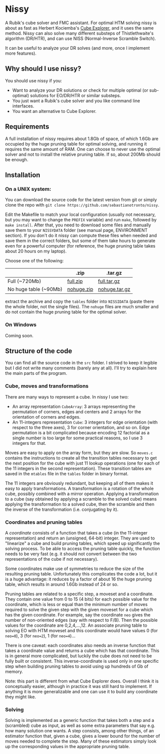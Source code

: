# Nissy

A Rubik's cube solver and FMC assistant. For optimal HTM solving nissy is about as
fast as Herbert Kociemba's [Cube Explorer](http://kociemba.org/cube.htm), and it
uses the same method. Nissy can also solve many different substeps of
Thistlethwaite's algorithm (DR/HTR), and can use NISS (Normal-Inverse Scramble Switch).

It can be useful to analyze your DR solves (and more, once I implement more features).

## Why should I use nissy?

You should use nissy if you:
* Want to analyze your DR solutions or check for multiple optimal (or sub-optimal)
solutions for EO/DR/HTR or similar substeps.
* You just want a Rubik's cube solver and you like command line interfaces.
* You want an alternative to Cube Explorer.

## Requirements

A full installation of nissy requires about 1.8Gb of space, of which 1.6Gb are
occupied by the huge pruning table for optimal solving, and running it requires
the same amount of RAM.
One can choose to never use the optimal solver and not to install the relative
pruning table. If so, about 200Mb should be enough.

## Installation

### On a UNIX system:

You can download the source code for the latest version from git or simply clone
the repo with `git clone https://github.com/sebastianotronto/nissy`.

Edit the Makefile to match your local configuration (usually not necessary, but you
may want to change the `PREFIX` variable) and run `make`, followed by `make install`.
After that, you need to download some files and manually save them to your `NISSYDATA`
folder (see manual page, ENVIRONMENT section). If you don't do it nissy can compute
these files when needed and save them in the correct folders, but some of them
take hours to generate even for a powerful computer (for reference, the huge pruning
table takes about 20 hours on my laptop).

Choose one of the following:

| |.zip|.tar.gz|
|-|-|-|
|Full (~720Mb)|[full.zip](https://math.uni.lu/tronto/nissy/nissy-tables-full.zip)|[full.tar.gz](https://math.uni.lu/tronto/nissy/nissy-tables-full.tar.gz)|
|No huge table (~90Mb)|[nohuge.zip](https://math.uni.lu/tronto/nissy/nissy-tables-nohuge.zip)|[nohuge.tar.gz](https://math.uni.lu/tronto/nissy/nissy-tables-nohuge.tar.gz)|

extract the archive and copy the `tables` folder into `NISSIDATA` (paste there
the whole folder, not the single files). The `nohuge` files are much smaller and
do not contain the huge pruning table for the optimal solver.

### On Windows

Coming soon.

## Structure of the code

You can find all the source code in the `src` folder.
I strived to keep it legible but I did not write many comments (barely any at all).
I'll try to explain here the main parts of the program.

### Cube, moves and transformations

There are many ways to represent a cube. In nissy I use two:
* An array representation `CubeArray`: 3 arrays representing the permutation
of corners, edges and centers and 2 arrays for the orientation of corners and edges.
* An 11-integers representation `Cube`: 3 integers for edge orientation (with respect
to the three axes), 3 for corner orientation, and so on. Edge permutation is a bit
complicated because encoding 12 factorial as a single number is too large for some
practical reasons, so I use 3 integers for that.

Moves are easy to apply on the array form, but they are slow. So `moves.c`
contains the instructions to create all the transition tables necessary
to get the next position for the cube with just 11 lookup operations
(one for each of the 11 integers in the second representation).
These transition tables are saved in the `mtables` file in the
`tables` folder in binary format.

The 11 integers are obviously redundant, but keeping all of them makes it easy
to apply transformations. A transformation is a rotation of the whole cube, possibly
combined with a mirror operation. Applying a transformation to a cube (say obtained
by applying a scramble to the solved cube) means applying the transformation to a
solved cube, then the scramble and then the inverse of the transformation
(i.e. conjugating by it).

### Coordinates and pruning tables

A *coordinate* consists of a function that takes a cube (in the 11-integer
representation) and return an (unsigned, 64-bit) integer. They are used
to "linearize" a cube and build pruning tables, which speed up significantly the
solving process. To be able to access the pruning table quickly, the function
needs to be very fast (e.g. it should not convert between the two representations
of the cube if not necessary).

Some coordinates make use of symmetries to reduce the size of the resulting
pruning table. Unfortunately this complicates the code a lot, but it is a huge
advantage: it reduces by a factor of about 16 the huge pruning table, which
results in around 1.6Gb instead of 24 or so.

Pruning tables are related to a specific step, a moveset and a coordinate. They
contain one value from 0 to 15 (4 bits) for each possible value for the coordinate,
which is less or equal than the minimum number of moves required to solve the
given step with the given moveset for a cube which has the given coordinate. For example,
say the coordinate `neo` gives the number of non-oriented edges (say with respect to
F/B). Then the possible values for the coordinate are 0,2,4,...,12. An associate pruning
table to solving EO with HTM moveset and this coordinate would have values 0 (for
`neo=0`), 3 (for `neo=2`), 1 (for `neo=4`)...

There is one caveat: each coordinates also needs an inverse function that takes a
coordinate value and returns a cube which has that coordinate. This is in general
more complicated, but luckily the cube does not need to be fully built or consistent.
This inverse-coordinate is used only in one specific step when building pruning tables
to avoid using up hundreds of Gb of memory.

Note: this part is different from what Cube Explorer does. Overall I think it is
conceptually easier, although in practice it was still hard to implement.
If anything it is more generalizable and one can use it to build any coordinate
they might like.

### Solving

Solving is implemented as a generic function that takes both a step and
a (scrambled) cube as input, as well as some extra parameters that say e.g.
how many solution one wants. A step consists, among other things, of
an estimator function that, given a cube, gives a lower bound for the number
of moves needed to complete the step. Many of these estimators simply
look up the corresponding values in the appropriate pruning table.

